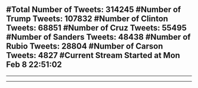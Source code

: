#Total Number of Tweets: 314245 
#Number of Trump Tweets: 107832
#Number of Clinton Tweets: 68851
#Number of Cruz Tweets: 55495
#Number of Sanders Tweets: 48438
#Number of Rubio Tweets: 28804
#Number of Carson Tweets: 4827
#Current Stream Started at Mon Feb  8 22:51:02
---
---
---
